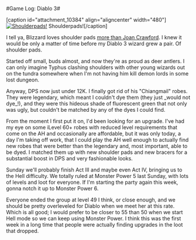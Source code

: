 #Game Log: Diablo 3#

[caption id="attachment\_10384" align="aligncenter" width="480"][![](http://westkarana.com/wp-content/uploads/2012/10/Diablo-III-2012-10-26-09-44-05-60-480x383.jpg "Shoulderpads!")](http://westkarana.com/wp-content/uploads/2012/10/Diablo-III-2012-10-26-09-44-05-60.jpg) Shoulderpads![/caption]

I tell ya, Blizzard loves shoulder pads [more than Joan Crawford](http://allaboardforskinkersswamp.files.wordpress.com/2012/07/joan-crawford-mildred-pierce.jpg). I knew it would be only a matter of time before my Diablo 3 wizard grew a pair. Of shoulder pads.

Started off small, buds almost, and now they're as proud as deer antlers. I can only imagine Typhus clashing shoulders with other young wizards out on the tundra somewhere when I'm not having him kill demon lords in some lost dungeon.

Anyway, DPS now just under 12K. I finally got rid of his "Chiangmail" robes. They were legendary, which meant I couldn't dye them (they just \_would not dye\_!), and they were this hideous shade of fluorescent green that not only was ugly, but couldn't be matched by any of the dyes I could find.

From the moment I first put it on, I'd been looking for an upgrade. I've had my eye on some iLevel 60+ robes with reduced level requirements that come on the AH and occasionally are affordable, but it was only today, a day I'm taking off work, that I could play the AH well enough to actually find new robes that were better than the legendary and, most important, able to be dyed. I matched them up with new shoulder pads and new bracers for a substantial boost in DPS and very fashionable looks.

Sunday we'll probably finish Act III and maybe even Act IV, bringing us to the Hell difficulty. We totally ruled at Monster Power 5 last Sunday, with lots of levels and loot for everyone. If I'm starting the party again this week, gonna notch it up to Monster Power 6.

Everyone ended the group at level 49 I think, or close enough, and we should be pretty overleveled for Diablo when we meet her at this rate. Which is all good; I would prefer to be closer to 55 than 50 when we start Hell mode so we can keep using Monster Power. I think this was the first week in a long time that people were actually finding upgrades in the loot that dropped.

